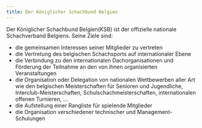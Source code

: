 ```yaml
---
title: Der Königlicher Schachbund Belgien
---
```


Der Königlicher Schachbund Belgien(KSB) ist der offizielle nationale Schachverband Belgiens. Seine Ziele sind:

 - die gemeinsamen Interessen seiner Mitglieder zu vertreten
 - die Vertretung des belgischen Schachsports auf internationaler Ebene
 - die Verbindung zu den internationalen Dachorganisationen und Förderung der Teilnahme an den von ihnen organisierten Veranstaltungen
 - die Organisation oder Delegation von nationalen Wettbewerben aller Art wie den belgischen Meisterschaften für Senioren und Jugendliche, Interclub-Meisterschaften, Schulschachmeisterschaften, internationalen offenen Turnieren, ...
 - die Aufstellung einer Rangliste für spielende Mitglieder
 - die Organisation verschiedener technischer und Management-Schulungen


